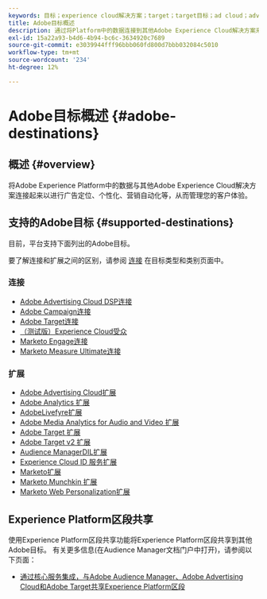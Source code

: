 ```yaml
---
keywords: 目标；experience cloud解决方案；target；target目标；ad cloud；advertising cloud；audience manager；adobe target目标；target；audience manager目标；
title: Adobe目标概述
description: 通过将Platform中的数据连接到其他Adobe Experience Cloud解决方案来管理您的客户体验，以实现广告定位、个性化、营销自动化等
exl-id: 15a22a93-b4d6-4b94-bc6c-3634920c7689
source-git-commit: e3039944fff96bbb060fd800d7bbb032084c5010
workflow-type: tm+mt
source-wordcount: '234'
ht-degree: 12%

---
```


# Adobe目标概述 {#adobe-destinations}

## 概述 {#overview}

将Adobe Experience Platform中的数据与其他Adobe Experience Cloud解决方案连接起来以进行广告定位、个性化、营销自动化等，从而管理您的客户体验。

## 支持的Adobe目标 {#supported-destinations}

目前，平台支持下面列出的Adobe目标。

要了解连接和扩展之间的区别，请参阅 [连接](../../destination-types.md#connections) 在目标类型和类别页面中。

### 连接

* [Adobe Advertising Cloud DSP连接](/help/destinations/catalog/advertising/adobe-advertising-cloud-connection.md)
* [Adobe Campaign连接](../email-marketing/adobe-campaign.md)
* [Adobe Target连接](/help/destinations/catalog/personalization/adobe-target-connection.md)
* [（测试版）Experience Cloud受众](/help/destinations/catalog/adobe/experience-cloud-audiences.md)
* [Marketo Engage连接](/help/destinations/catalog/adobe/marketo-engage.md)
* [Marketo Measure Ultimate连接](/help/destinations/catalog/adobe/marketo-measure-ultimate.md)

### 扩展

* [Adobe Advertising Cloud扩展](../advertising/adobe-advertising-cloud.md)
* [Adobe Analytics 扩展](../analytics/adobe-analytics.md)
* [AdobeLivefyre扩展](../social/adobe-livefyre.md)
* [Adobe Media Analytics for Audio and Video 扩展](../analytics/adobe-video-analytics.md)
* [Adobe Target 扩展](../personalization/adobe-target.md)
* [Adobe Target v2 扩展](../personalization/adobe-target-v2.md)
* [Audience ManagerDIL扩展](../data-management/aam-dil-extension.md)
* [Experience Cloud ID 服务扩展](../personalization/adobe-ecid.md)
* [Marketo扩展](../email/marketo.md)
* [Marketo Munchkin 扩展](../email/marketo-munchkin.md)
* [Marketo Web Personalization扩展](../personalization/marketo-web-personalization.md)

## Experience Platform区段共享

使用Experience Platform区段共享功能将Experience Platform区段共享到其他Adobe目标。 有关更多信息(在Audience Manager文档门户中打开)，请参阅以下页面：

* [通过核心服务集成，与Adobe Audience Manager、Adobe Advertising Cloud和Adobe Target共享Experience Platform区段](https://experienceleague.adobe.com/docs/audience-manager/user-guide/implementation-integration-guides/integration-experience-platform/aam-aep-audience-sharing.html)
